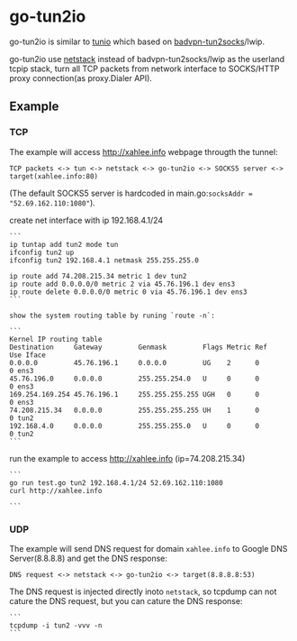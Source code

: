 # go-tun2io

go-tun2io is similar to [tunio](https://github.com/getlantern/tunio) which based on [badvpn-tun2socks](https://github.com/ambrop72/badvpn)/lwip.

go-tun2io use [netstack](https://github.com/google/netstack) instead of badvpn-tun2socks/lwip as the userland tcpip stack, 
turn all TCP packets from network interface to SOCKS/HTTP proxy connection(as proxy.Dialer API).

## Example

### TCP
The example will access http://xahlee.info webpage througth the tunnel:
```
TCP packets <-> tun <-> netstack <-> go-tun2io <-> SOCKS5 server <-> target(xahlee.info:80)
```
(The default SOCKS5 server is hardcoded in main.go:`socksAddr = "52.69.162.110:1080"`).


create net interface with ip 192.168.4.1/24 

    ```
    ip tuntap add tun2 mode tun 
    ifconfig tun2 up
    ifconfig tun2 192.168.4.1 netmask 255.255.255.0
    
    ip route add 74.208.215.34 metric 1 dev tun2
    ip route add 0.0.0.0/0 metric 2 via 45.76.196.1 dev ens3
    ip route delete 0.0.0.0/0 metric 0 via 45.76.196.1 dev ens3
    ```

    show the system routing table by runing `route -n`:

    ```
    Kernel IP routing table
    Destination     Gateway         Genmask         Flags Metric Ref    Use Iface
    0.0.0.0         45.76.196.1     0.0.0.0         UG    2      0        0 ens3
    45.76.196.0     0.0.0.0         255.255.254.0   U     0      0        0 ens3
    169.254.169.254 45.76.196.1     255.255.255.255 UGH   0      0        0 ens3
    74.208.215.34   0.0.0.0         255.255.255.255 UH    1      0        0 tun2
    192.168.4.0     0.0.0.0         255.255.255.0   U     0      0        0 tun2
    ```

run the example to access http://xahlee.info (ip=74.208.215.34)

    ```
    go run test.go tun2 192.168.4.1/24 52.69.162.110:1080
    curl http://xahlee.info
    
    ```
    
### UDP
The example will send DNS request for domain `xahlee.info` to Google DNS Server(8.8.8.8) and get the DNS response:

```
DNS request <-> netstack <-> go-tun2io <-> target(8.8.8.8:53)
```

The DNS request is injected directly inoto `netstack`, so tcpdump can not cature the DNS request, but 
you can cature the DNS response:

    ```
    tcpdump -i tun2 -vvv -n
    ```